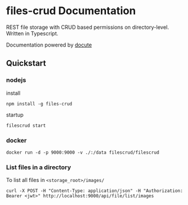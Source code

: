 # files-crud Documentation

REST file storage with CRUD based permissions on directory-level. \
Written in Typescript.

Documentation powered by [docute](https://docute.egoist.dev/)

## Quickstart

### nodejs

install
```
npm install -g files-crud
```

startup
```
filescrud start
```

### docker
```
docker run -d -p 9000:9000 -v ./:/data filescrud/filescrud
```

### List files in a directory

To list all files in `<storage_root>/images/`
```
curl -X POST -H "Content-Type: application/json" -H "Authorization: Bearer <jwt>" http://localhost:9000/api/file/list/images
```
